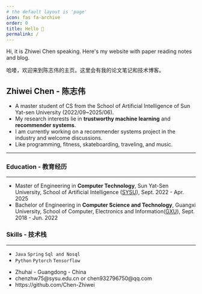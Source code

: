 ```yaml
---
# the default layout is 'page'
icon: fas fa-archive
order: 0
title: Hello 👋
permalink: /
---
```

Hi, it is Zhiwei Chen speaking. Here's my website with paper reading notes and blog.

哈喽，欢迎来到陈志伟的主页。这里会有我的论文笔记和技术博客。

## **Zhiwei Chen** - **陈志伟**

- A master student of CS from the School of Artificial Intelligence of Sun Yat-sen University (2022/09~2025/06).
- My research interests lie in **trustworthy machine learning** and **recommender systems**.
- I am currently working on a recommender systems project in the industry and welcome discussions.
- Like programming, fitness, skateboarding, traveling, and music.

---


### **Education** - **教育经历**
---

- Master of Engineering in **Computer Technology**, Sun Yat-Sen University, School of Artificial Intelligence ([SYSU](https://sai.sysu.edu.cn/)), Sept. 2022 - Apr. 2025
- Bachelor of Engineering in **Computer Science and Technology**, Guangxi University, School of Computer, Electronics and Information([GXU](https://scei.gxu.edu.cn/)), Sept. 2018 - Jun. 2022

### **Skills** - **技术栈**
---
- `Java` `Spring` `Sql and Nosql` 
- `Python` `Pytorch` `Tensorflow` 



<ul class="fa-ul">
<li><span class="fa-li"><i class="fa-solid fa-location-dot"></i></span>Zhuhai - Guangdong - China</li>
<li><span class="fa-li"><i class="fa-solid fa-envelope"></i></span>chenzhw75@sysu.edu.cn or chen932796750@qq.com</li>
<li><span class="fa-li"><i class="fa-brands fa-github"></i></span>https://github.com/Chen-Zhiwei</li>
</ul>